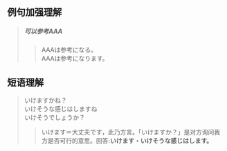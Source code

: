 ## 例句加强理解
>##### 可以参考AAA #####
>>AAAは参考になる。  
AAAは参考になります。  
## 短语理解  
>いけますかね？  
いけそうな感じはしますね  
いけそうでしょうか？  
>>いけます＝大丈夫です，此乃方言。「いけますか？」是对方询问我方是否可行的意思。回答:**いけます・いけそうな感じはします。**
